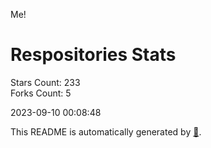 Me!

# Respositories Stats
Stars Count: 233  
Forks Count: 5

2023-09-10 00:08:48  

This README is automatically generated by [🐰](https://github.com/rnitta/rnitta).
